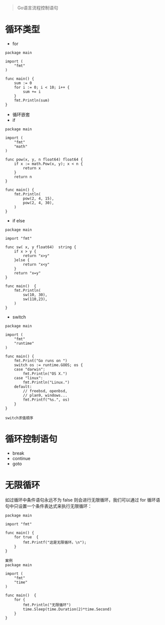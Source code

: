 > Go语言流程控制语句

# 循环类型
- for
```
package main

import (
	"fmt"
)

func main() {
	sum := 0
	for i := 0; i < 10; i++ {
		sum += i
	}
	fmt.Println(sum)
}

```
- 循环嵌套
- if
```
package main

import (
	"fmt"
	"math"
)

func pow(x, y, n float64) float64 {
	if x := math.Pow(x, y); x < n {
		return x
	}
	return n
}

func main() {
	fmt.Println(
		pow(2, 4, 15),
		pow(2, 4, 30),
	)
}
```
- if else
```
package main

import "fmt"

func sw( x, y float64)  string {
	if x > y {
		return "x>y"
	}else {
		return "x<y"
	}
	return "x=y"
}

func main()  {
	fmt.Println(
		sw(10, 30),
		sw(110,23),
	)
}
```

- switch
```
package main

import (
	"fmt"
	"runtime"
)

func main() {
	fmt.Print("Go runs on ")
	switch os := runtime.GOOS; os {
	case "darwin":
		fmt.Println("OS X.")
	case "linux":
		fmt.Println("Linux.")
	default:
		// freebsd, openbsd,
		// plan9, windows...
		fmt.Printf("%s.", os)
	}
}

switch求值顺序

```

# 循环控制语句
- break
- continue
- goto

# 无限循环
如过循环中条件语句永远不为 false 则会进行无限循环，我们可以通过 for 循环语句中只设置一个条件表达式来执行无限循环：
```
package main

import "fmt"

func main() {
    for true  {
        fmt.Printf("这是无限循环。\n");
    }
}

案例
package main

import (
	"fmt"
	"time"
)

func main()  {
	for {
		fmt.Println("无限循环")
		time.Sleep(time.Duration(2)*time.Second)
	}
}
```

